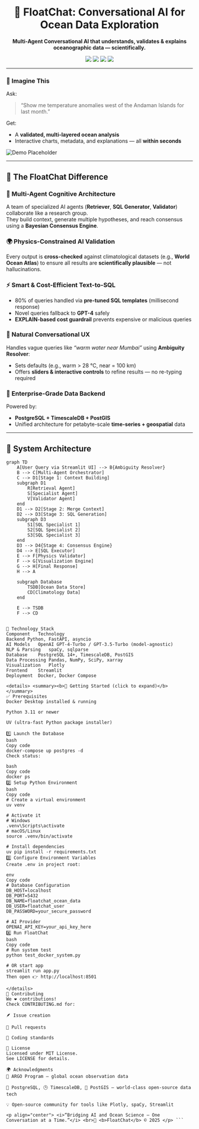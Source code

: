 <h1 align="center">🌊 FloatChat: Conversational AI for Ocean Data Exploration</h1>

<p align="center">
  <b>Multi-Agent Conversational AI that understands, validates & explains oceanographic data — scientifically.</b>
</p>

<p align="center">
  <img src="https://img.shields.io/badge/License-MIT-yellow.svg">
  <img src="https://img.shields.io/badge/python-3.11+-blue.svg">
  <img src="https://img.shields.io/badge/docker-%230db7ed.svg?style=for-the-badge&logo=docker&logoColor=white">
  <img src="https://img.shields.io/badge/postgres-%23316192.svg?style=for-the-badge&logo=postgresql&logoColor=white">
</p>

---

### 🧠 Imagine This
Ask:
> “Show me temperature anomalies west of the Andaman Islands for last month.”

Get:
- A **validated, multi-layered ocean analysis**
- Interactive charts, metadata, and explanations — all **within seconds**  

<!-- Optional: Add a GIF demo -->
![Demo Placeholder](https://user-images.githubusercontent.com/12345/67890.gif)

---

## 🚀 The FloatChat Difference

### 🧩 Multi-Agent Cognitive Architecture
A team of specialized AI agents (**Retriever**, **SQL Generator**, **Validator**) collaborate like a research group.  
They build context, generate multiple hypotheses, and reach consensus using a **Bayesian Consensus Engine**.

### 🌍 Physics-Constrained AI Validation
Every output is **cross-checked** against climatological datasets (e.g., **World Ocean Atlas**) to ensure all results are **scientifically plausible** — not hallucinations.

### ⚡ Smart & Cost-Efficient Text-to-SQL
- 80% of queries handled via **pre-tuned SQL templates** (millisecond response)
- Novel queries fallback to **GPT-4** safely
- **EXPLAIN-based cost guardrail** prevents expensive or malicious queries

### 💬 Natural Conversational UX
Handles vague queries like _“warm water near Mumbai”_ using **Ambiguity Resolver**:
- Sets defaults (e.g., warm > 28 °C, near = 100 km)
- Offers **sliders & interactive controls** to refine results — no re-typing required

### 🧠 Enterprise-Grade Data Backend
Powered by:
- **PostgreSQL + TimescaleDB + PostGIS**
- Unified architecture for petabyte-scale **time-series + geospatial** data

---

## 🧱 System Architecture

```mermaid
graph TD
    A[User Query via Streamlit UI] --> B{Ambiguity Resolver}
    B --> C[Multi-Agent Orchestrator]
    C --> D1[Stage 1: Context Building]
    subgraph D1
        R[Retrieval Agent]
        S[Specialist Agent]
        V[Validator Agent]
    end
    D1 --> D2[Stage 2: Merge Context]
    D2 --> D3[Stage 3: SQL Generation]
    subgraph D3
        S1[SQL Specialist 1]
        S2[SQL Specialist 2]
        S3[SQL Specialist 3]
    end
    D3 --> D4{Stage 4: Consensus Engine}
    D4 --> E[SQL Executor]
    E --> F[Physics Validator]
    F --> G[Visualization Engine]
    G --> H[Final Response]
    H --> A

    subgraph Database
        TSDB[Ocean Data Store]
        CD[Climatology Data]
    end

    E --> TSDB
    F --> CD


🧰 Technology Stack
Component	Technology
Backend	Python, FastAPI, asyncio
AI Models	OpenAI GPT-4-Turbo / GPT-3.5-Turbo (model-agnostic)
NLP & Parsing	spaCy, sqlparse
Database	PostgreSQL 14+, TimescaleDB, PostGIS
Data Processing	Pandas, NumPy, SciPy, xarray
Visualization	Plotly
Frontend	Streamlit
Deployment	Docker, Docker Compose

<details> <summary><b>🧭 Getting Started (click to expand)</b></summary>
✅ Prerequisites
Docker Desktop installed & running

Python 3.11 or newer

UV (ultra-fast Python package installer)

1️⃣ Launch the Database
bash
Copy code
docker-compose up postgres -d
Check status:

bash
Copy code
docker ps
2️⃣ Setup Python Environment
bash
Copy code
# Create a virtual environment
uv venv

# Activate it
# Windows
.venv\Scripts\activate
# macOS/Linux
source .venv/bin/activate

# Install dependencies
uv pip install -r requirements.txt
3️⃣ Configure Environment Variables
Create .env in project root:

env
Copy code
# Database Configuration
DB_HOST=localhost
DB_PORT=5432
DB_NAME=floatchat_ocean_data
DB_USER=floatchat_user
DB_PASSWORD=your_secure_password

# AI Provider
OPENAI_API_KEY=your_api_key_here
4️⃣ Run FloatChat
bash
Copy code
# Run system test
python test_docker_system.py

# OR start app
streamlit run app.py
Then open 👉 http://localhost:8501

</details>
🤝 Contributing
We ❤️ contributions!
Check CONTRIBUTING.md for:

🪶 Issue creation

🔀 Pull requests

🧭 Coding standards

🧾 License
Licensed under MIT License.
See LICENSE for details.

🌍 Acknowledgments
🌊 ARGO Program — global ocean observation data

🐘 PostgreSQL, 🕒 TimescaleDB, 📍 PostGIS — world-class open-source data tech

💡 Open-source community for tools like Plotly, spaCy, Streamlit

<p align="center"> <i>“Bridging AI and Ocean Science — One Conversation at a Time.”</i> <br>🌊 <b>FloatChat</b> © 2025 </p> ```
